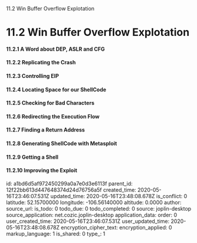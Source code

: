 11.2 Win Buffer Overflow Explotation

# 11.2 Win Buffer Overflow Explotation
#### 11.2.1 A Word about DEP, ASLR and CFG
#### 11.2.2 Replicating the Crash
#### 11.2.3 Controlling EIP
#### 11.2.4 Locating Space for our ShellCode
#### 11.2.5 Checking for Bad Characters
#### 11.2.6 Redirecting the Execution Flow
#### 11.2.7 Finding a Return Address
#### 11.2.8 Generating ShellCode with Metasploit
#### 11.2.9 Getting a Shell
#### 11.2.10 Improving the Exploit

id: a1bd6d5af972450299a0a7e0d3e6113f
parent_id: 12f22bb613d447648374d24d76756a5f
created_time: 2020-05-16T23:46:07.531Z
updated_time: 2020-05-16T23:48:08.678Z
is_conflict: 0
latitude: 52.15700000
longitude: -106.56140000
altitude: 0.0000
author: 
source_url: 
is_todo: 0
todo_due: 0
todo_completed: 0
source: joplin-desktop
source_application: net.cozic.joplin-desktop
application_data: 
order: 0
user_created_time: 2020-05-16T23:46:07.531Z
user_updated_time: 2020-05-16T23:48:08.678Z
encryption_cipher_text: 
encryption_applied: 0
markup_language: 1
is_shared: 0
type_: 1